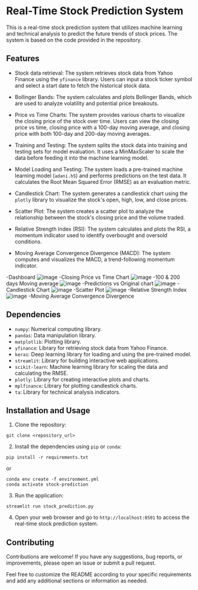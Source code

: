 # Real-Time Stock Prediction System

This is a real-time stock prediction system that utilizes machine learning and technical analysis to predict the future trends of stock prices. The system is based on the code provided in the repository.

## Features

- Stock data retrieval: The system retrieves stock data from Yahoo Finance using the `yfinance` library. Users can input a stock ticker symbol and select a start date to fetch the historical stock data.

- Bollinger Bands: The system calculates and plots Bollinger Bands, which are used to analyze volatility and potential price breakouts.

- Price vs Time Charts: The system provides various charts to visualize the closing price of the stock over time. Users can view the closing price vs time, closing price with a 100-day moving average, and closing price with both 100-day and 200-day moving averages.

- Training and Testing: The system splits the stock data into training and testing sets for model evaluation. It uses a MinMaxScaler to scale the data before feeding it into the machine learning model.

- Model Loading and Testing: The system loads a pre-trained machine learning model (`adani.h5`) and performs predictions on the test data. It calculates the Root Mean Squared Error (RMSE) as an evaluation metric.

- Candlestick Chart: The system generates a candlestick chart using the `plotly` library to visualize the stock's open, high, low, and close prices.

- Scatter Plot: The system creates a scatter plot to analyze the relationship between the stock's closing price and the volume traded.

- Relative Strength Index (RSI): The system calculates and plots the RSI, a momentum indicator used to identify overbought and oversold conditions.

- Moving Average Convergence Divergence (MACD): The system computes and visualizes the MACD, a trend-following momentum indicator.


-Dashboard
![image](https://github.com/neutrox04/Real-Time-Stock-Trend-Prediction-System/assets/87473552/2189f5f7-eaa0-4e6c-8fd5-02c6c8c6a2ac)
-Closing Price vs Time Chart
![image](https://github.com/neutrox04/Real-Time-Stock-Trend-Prediction-System/assets/87473552/37ff471d-c6be-4425-b9d5-e2b19354eb8e)
-100 & 200 days Moving average
![image](https://github.com/neutrox04/Real-Time-Stock-Trend-Prediction-System/assets/87473552/dff04a48-22eb-458e-874f-5d923cd84d6b)
-Predictions vs Original chart
![image](https://github.com/neutrox04/Real-Time-Stock-Trend-Prediction-System/assets/87473552/c40e9642-13f7-4629-9813-abeec77ada2c)
-Candlestick Chart
![image](https://github.com/neutrox04/Real-Time-Stock-Trend-Prediction-System/assets/87473552/928a1331-ae9c-4489-9217-53a9065e9fee)
-Scatter Plot
![image](https://github.com/neutrox04/Real-Time-Stock-Trend-Prediction-System/assets/87473552/a35c95e3-8026-4381-8959-fea45eab2642)
-Relative Strength Index
![image](https://github.com/neutrox04/Real-Time-Stock-Trend-Prediction-System/assets/87473552/c4f4a6a5-1edc-4789-8f0c-7126c6126ddb)
-Moving Average Convergence Divergence

## Dependencies

- `numpy`: Numerical computing library.
- `pandas`: Data manipulation library.
- `matplotlib`: Plotting library.
- `yfinance`: Library for retrieving stock data from Yahoo Finance.
- `keras`: Deep learning library for loading and using the pre-trained model.
- `streamlit`: Library for building interactive web applications.
- `scikit-learn`: Machine learning library for scaling the data and calculating the RMSE.
- `plotly`: Library for creating interactive plots and charts.
- `mplfinance`: Library for plotting candlestick charts.
- `ta`: Library for technical analysis indicators.

## Installation and Usage

1. Clone the repository:

```
git clone <repository_url>
```

2. Install the dependencies using `pip` or `conda`:

```
pip install -r requirements.txt
```

or

```
conda env create -f environment.yml
conda activate stock-prediction
```

3. Run the application:

```
streamlit run stock_prediction.py
```

4. Open your web browser and go to `http://localhost:8501` to access the real-time stock prediction system.

## Contributing

Contributions are welcome! If you have any suggestions, bug reports, or improvements, please open an issue or submit a pull request.

Feel free to customize the README according to your specific requirements and add any additional sections or information as needed.
